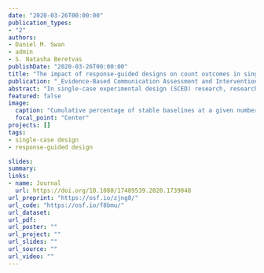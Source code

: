 ```yaml
---
date: "2020-03-26T00:00:00"
publication_types:
- "2"
authors:
- Daniel M. Swan
- admin
- S. Natasha Beretvas
publishDate: "2020-03-26T00:00:00"
title: "The impact of response-guided designs on count outcomes in single-case experimental design baselines"
publication: "_Evidence-Based Communication Assessment and Intervention_, forthcoming"
abstract: "In single-case experimental design (SCED) research, researchers often choose when to start treatment based on whether the baseline data collected so far are stable, using what is called a response-guided design. There is evidence that response-guided designs are common, and researchers have described a variety of criteria for assessing stability. With many of these criteria, making judgments about stability could yield data with limited variability, which may have consequences for statistical inference and effect size estimates. However, little research has examined the impact of response-guided design on the resulting data. Drawing on both applied and methodological research, we describe several algorithms as models for response-guided design. We use simulation methods to assess how using a response-guided design impacts the baseline data pattern. The simulations generate baseline data in the form of frequency counts, a common type of outcome in SCEDs. Most of the response-guided algorithms we identified lead to baselines with approximately unbiased mean levels, but nearly all of them lead to underestimates in the baseline variance. We discuss implications for the use of response-guided designs in practice and for the plausibility of specific algorithms as representations of actual research practice."
featured: false
image: 
  caption: "Cumulative percentage of stable baselines at a given number of observations for the independent Poisson case, up to 20 observations"
  focal_point: "Center"
projects: []
tags: 
- single-case design
- response-guided design

slides: 
summary: 
links:
- name: Journal
  url: https://doi.org/10.1080/17489539.2020.1739048
url_preprint: "https://osf.io/zjng8/"
url_code: "https://osf.io/f8bmu/"
url_dataset: 
url_pdf: 
url_poster: ""
url_project: ""
url_slides: ""
url_source: ""
url_video: ""
---
```

